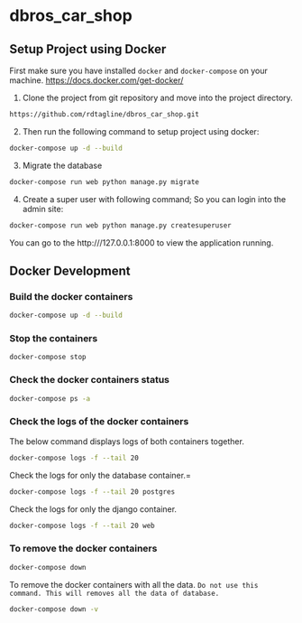 # dbros_car_shop

## Setup Project using Docker

First make sure you have installed `docker` and `docker-compose` on your machine.
https://docs.docker.com/get-docker/

1. Clone the project from git repository and move into the project directory.

```sh
https://github.com/rdtagline/dbros_car_shop.git
```

2. Then run the following command to setup project using docker:

```sh
docker-compose up -d --build
```

3. Migrate the database

```sh
docker-compose run web python manage.py migrate
```

4. Create a super user with following command; So you can login into the admin site:

```sh
docker-compose run web python manage.py createsuperuser
```

You can go to the http:///127.0.0.1:8000 to view the application running.

## Docker Development

### Build the docker containers

```sh
docker-compose up -d --build
```

### Stop the containers

```
docker-compose stop
```

### Check the docker containers status

```sh
docker-compose ps -a
```

### Check the logs of the docker containers

The below command displays logs of both containers together.

```sh
docker-compose logs -f --tail 20
```

Check the logs for only the database container.=

```sh
docker-compose logs -f --tail 20 postgres
```

Check the logs for only the django container.

```sh
docker-compose logs -f --tail 20 web
```

### To remove the docker containers

```sh
docker-compose down
```

To remove the docker containers with all the data. `Do not use this command. This will removes all the data of database.`

```sh
docker-compose down -v
```
